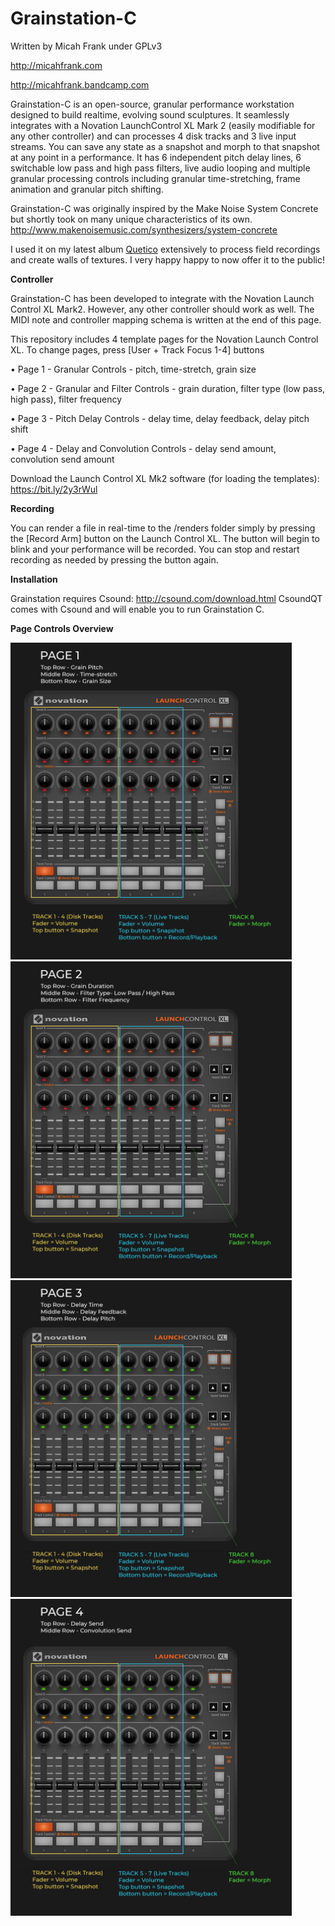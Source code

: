 # Grainstation-C

Written by Micah Frank under GPLv3

<http://micahfrank.com>

<http://micahfrank.bandcamp.com>

Grainstation-C is an open-source, granular performance workstation designed to build realtime, evolving sound sculptures. It seamlessly integrates with a Novation LaunchControl XL Mark 2 (easily modifiable for any other controller) and can processes 4 disk tracks and 3 live input streams. You can save any state as a snapshot and morph to that snapshot at any point in a performance. It has 6 independent pitch delay lines, 6 switchable low pass and high pass filters, live audio looping and multiple granular processing controls including granular time-stretching, frame animation and granular pitch shifting.

Grainstation-C was originally inspired by the Make Noise System Concrete but shortly took on many unique characteristics of its own. http://www.makenoisemusic.com/synthesizers/system-concrete

I used it on my latest album [Quetico](https://micahfrank.bandcamp.com/album/quetico) extensively to process field recordings and create walls of textures. I very happy happy to now offer it to the public!

**Controller**

Grainstation-C has been developed to integrate with the Novation Launch Control XL Mark2. However, any other controller should work as well. The MIDI note and controller mapping schema is written at the end of this page.

This repository includes 4 template pages for the Novation Launch Control XL. To change pages, press [User + Track Focus 1-4] buttons

• Page 1 - Granular Controls - pitch, time-stretch, grain size

• Page 2 - Granular and Filter Controls - grain duration, filter type (low pass, high pass), filter frequency

• Page 3 - Pitch Delay Controls - delay time, delay feedback, delay pitch shift

• Page 4 - Delay and Convolution Controls - delay send amount, convolution send amount


Download the Launch Control XL Mk2 software (for loading the templates): https://bit.ly/2y3rWul

**Recording**

You can render a file in real-time to the /renders folder simply by pressing the [Record Arm] button on the Launch Control XL. The button will begin to blink and your performance will be recorded. You can stop and restart recording as needed by pressing the button again.

**Installation**

Grainstation requires Csound: http://csound.com/download.html CsoundQT comes with Csound and will enable you to run Grainstation C.

**Page Controls Overview**

<img src= "https://github.com/chronopolis5k/Grainstation-C/blob/master/LaunchControl%20XL%20Templates/Page_Overviews/Page1.jpg" width="450" height="507">
<img src= "https://github.com/chronopolis5k/Grainstation-C/blob/master/LaunchControl%20XL%20Templates/Page_Overviews/Page2.jpg" width="450" height="507">
<img src= "https://github.com/chronopolis5k/Grainstation-C/blob/master/LaunchControl%20XL%20Templates/Page_Overviews/Page3.jpg" width="450" height="507">
<img src= "https://github.com/chronopolis5k/Grainstation-C/blob/master/LaunchControl%20XL%20Templates/Page_Overviews/Page4.jpg" width="450" height="507">
